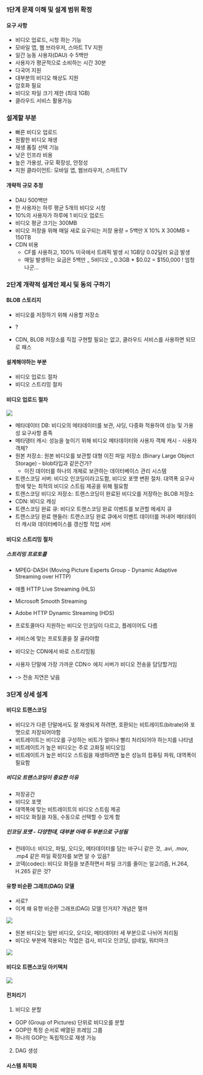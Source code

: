 ### 1단계 문제 이해 및 설계 범위 확정

#### 요구 사항

- 비디오 업로드, 시청 하는 기능
- 모바일 앱, 웹 브라우저, 스마트 TV 지원
- 일간 능동 사용자(DAU) 수 5백만
- 사용자가 평균적으로 소비하는 시간 30분
- 다국어 지원
- 대부분의 비디오 해상도 지원
- 암호화 필요
- 비디오 파일 크기 제한 (최대 1GB)
- 클라우드 서비스 활용가능

### 설계할 부분

- 빠른 비디오 업로드
- 원활한 비디오 재생
- 재생 품질 선택 기능
- 낮은 인프라 비용
- 높은 가용성, 규모 확장성, 안정성
- 지원 클라이언트: 모바일 앱, 웹브라우저, 스마트TV

#### 개략적 규모 추정

- DAU 500백만
- 한 사용자는 하루 평균 5개의 비디오 시청
- 10%의 사용자가 하루에 1 비디오 업로드
- 비디오 평균 크기는 300MB
- 비디오 저장을 위해 매일 새로 요구되는 저장 용량 = 5백만 X 10% X 300MB = 150TB
- CDN 비용
  - CF를 사용하고, 100% 미국에서 트래픽 발생 시 1GB당 0.02달러 요금 발생
  - 매일 발생하는 요금은 5백만 _ 5비디오 _ 0.3GB \* $0.02 = $150,000 ! 엄청나군...

### 2단계 개략적 설계안 제시 및 동의 구하기

#### BLOB 스토리지

- 비디오를 저장하기 위해 사용할 저장소
- ?

- CDN, BLOB 저장소를 직접 구현할 필요는 없고, 클라우드 서비스를 사용하면 되므로 패스

#### 설계해야하는 부분

- 비디오 업로드 절차
- 비디오 스트리밍 절차

#### 비디오 업로드 절차

<img src='../../image/system-design-interview-14-4.png'>

- 메타데이터 DB: 비디오의 메타데이터를 보관, 샤딩, 다중화 적용하여 성능 및 가용성 요구사항 충족
- 메타뎅터 캐시: 성능을 높이기 위해 비디오 메타데이터와 사용자 객체 캐시 - 사용자 객체?
- 원본 저장소: 원본 비디오를 보관할 대형 이진 파일 저장소 (Binary Large Object Storage) - blob타입과 같은건가?
  - 이진 데이터를 하나의 개체로 보관하는 데이터베이스 관리 시스템
- 트랜스코딩 서버: 비디오 인코딩이라고도함, 비디오 포맷 변환 절차. 대역폭 요구사항에 맞는 최적의 비디오 스트림 제공을 위해 필요함
- 트랜스코딩 비디오 저장소: 트랜스코딩이 완료된 비디오를 저장하는 BLOB 저장소
- CDN: 비디오 캐싱
- 트랜스코딩 완료 큐: 비디오 트랜스코딩 완료 이벤트를 보관할 메세지 큐
- 트랜스코딩 완료 핸들러: 트랜스코딩 완료 큐에서 이벤트 데이터를 꺼내어 메타데이터 캐시와 데이터베이스를 갱신할 작업 서버

#### 비디오 스트리밍 절차

##### 스트리밍 프로토콜

- MPEG-DASH (Moving Picture Experts Group - Dynamic Adaptive Streaming over HTTP)
- 애플 HTTP Live Streaming (HLS)
- Microsoft Smooth Streaming
- Adobe HTTP Dynamic Streaming (HDS)

- 프로토콜마다 지원하는 비디오 인코딩이 다르고, 플레이어도 다름
- 서비스에 맞는 프로토콜을 잘 골라야함
- 비디오는 CDN에서 바로 스트리밍됨
- 사용자 단말에 가장 가까운 CDNㅇ 에지 서버가 비디오 전송을 담당할거임
- -> 전송 지연은 낮음

### 3단계 상세 설계

#### 비디오 트랜스코딩

- 비디오가 다른 단말에서도 잘 재생되게 하려면, 호환되는 비트레이트(bitrate)와 포맷으로 저장되어야함
- 비트레이트는 비디오를 구성하는 비트가 얼마나 빨리 처리되어야 하는지를 나타냄
- 비트레이트가 높은 비디오는 주로 고화질 비디오임
- 비트레이트가 높은 비디오 스트림을 재생하려면 높은 성능의 컴퓨팅 파워, 대역폭이 필요함

##### 비디오 트랜스코딩이 중요한 이유

- 저장공간
- 비디오 포맷
- 대역폭에 맞는 비트레이트의 비디오 스트림 제공
- 비디오 화질을 자동, 수동으로 선택할 수 있게 함

##### 인코딩 포맷 - 다양한데, 대부분 아래 두 부분으로 구성됨

- 컨테이너: 비디오, 파일, 오디오, 메타데이터를 담는 바구니 같은 것, .avi, .mov, .mp4 같은 파일 확장자를 보면 알 수 있음?
- 코덱(codec): 비디오 화질을 보존하면서 파일 크기를 줄이는 알고리즘, H.264, H.265 같은 것?

#### 유향 비순환 그래프(DAG) 모델

- 서로?
- 이게 왜 유향 비순환 그래프(DAG) 모델 인거지? 개념은 멀까

<img src='../../image/system-design-interview-14-8.png'>

- 원본 비디오는 일반 비디오, 오디오, 메타데이터 세 부분으로 나뉘어 처리됨
- 비디오 부분에 적용되는 작업은 검사, 비디오 인코딩, 섬네일, 워터마크

<img src='../../image/system-design-interview-14-9.png'>

#### 비디오 트랜스코딩 아키텍처

<img src='../../image/system-design-interview-14-10.png'>

#### 전처리기

1. 비디오 분할

- GOP (Group of Pictures) 단위로 비디오를 분할
- GOP란 특정 순서로 배열된 프레임 그룹
- 하나의 GOP는 독립적으로 재생 가능

2. DAG 생성

#### 시스템 최적화
